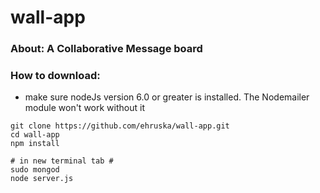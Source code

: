 

# wall-app


### About:   A Collaborative Message board


### How to download:
- make sure nodeJs version 6.0 or greater is installed. The Nodemailer module won't work without it

```
git clone https://github.com/ehruska/wall-app.git
cd wall-app
npm install

# in new terminal tab #
sudo mongod 
node server.js
```
